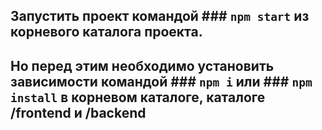 ## Запустить проект командой ### `npm start` из корневого каталога проекта.

## Но перед этим необходимо установить зависимости командой ### `npm i` или ### `npm install` в корневом каталоге, каталоге /frontend и /backend